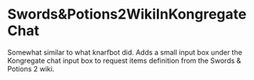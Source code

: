 Swords&Potions2WikiInKongregateChat
===================================

Somewhat similar to what knarfbot did.
Adds a small input box under the Kongregate chat input box to request items definition from the Swords & Potions 2 wiki.
